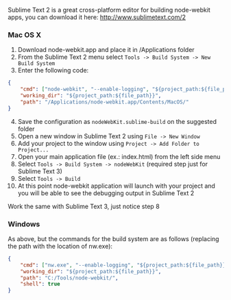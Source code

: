 Sublime Text 2 is a great cross-platform editor for building node-webkit apps, you can download it here: http://www.sublimetext.com/2

### Mac OS X

1. Download node-webkit.app and place it in /Applications folder
2. From the Sublime Text 2 menu select `Tools -> Build System -> New Build System`
3. Enter the following code:

````json
{
    "cmd": ["node-webkit", "--enable-logging", "${project_path:${file_path}}"],
    "working_dir": "${project_path:${file_path}}",
    "path": "/Applications/node-webkit.app/Contents/MacOS/"
}
````
4. Save the configuration as `nodeWebKit.sublime-build` on the suggested folder
5. Open a new window in Sublime Text 2 using `File -> New Window`
6. Add your project to the window using `Project -> Add Folder to Project...`
7. Open your main application file (ex.: index.html) from the left side menu 
8. Select `Tools -> Build System -> nodeWebKit` (required step just for Sublime Text 3)
9. Select `Tools -> Build`
10. At this point node-webkit application will launch with your project and you will be able to see the debugging output in Sublime Text 2

Work the same with Sublime Text 3, just notice step 8

### Windows
As above, but the commands for the build system are as follows (replacing the path with the location of nw.exe):

````json
{
    "cmd": ["nw.exe", "--enable-logging", "${project_path:${file_path}}"],
    "working_dir": "${project_path:${file_path}}",
    "path": "C:/Tools/node-webkit/",
    "shell": true
}
````
